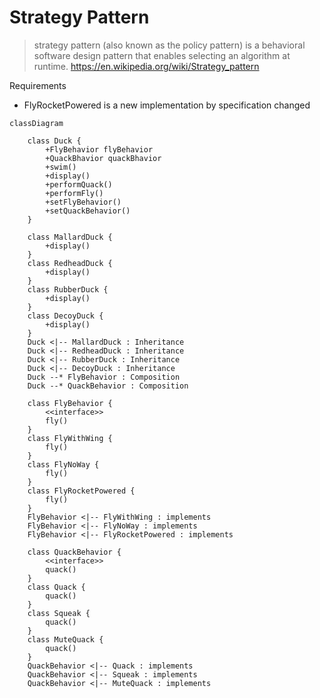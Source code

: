 # Strategy Pattern

> strategy pattern (also known as the policy pattern) is a behavioral software design pattern that enables selecting an algorithm at runtime.
> https://en.wikipedia.org/wiki/Strategy_pattern

Requirements

- FlyRocketPowered is a new implementation by specification changed

```mermaid
classDiagram

    class Duck {
        +FlyBehavior flyBehavior
        +QuackBhavior quackBhavior
        +swim()
        +display()
        +performQuack()
        +performFly()
        +setFlyBehavior()
        +setQuackBehavior()
    }

    class MallardDuck {
        +display()
    }
    class RedheadDuck {
        +display()
    }
    class RubberDuck {
        +display()
    }
    class DecoyDuck {
        +display()
    }
    Duck <|-- MallardDuck : Inheritance
    Duck <|-- RedheadDuck : Inheritance
    Duck <|-- RubberDuck : Inheritance
    Duck <|-- DecoyDuck : Inheritance
    Duck --* FlyBehavior : Composition
    Duck --* QuackBehavior : Composition

    class FlyBehavior {
        <<interface>>
        fly()
    }
    class FlyWithWing {
        fly()
    }
    class FlyNoWay {
        fly()
    }
    class FlyRocketPowered {
        fly()
    }
    FlyBehavior <|-- FlyWithWing : implements
    FlyBehavior <|-- FlyNoWay : implements
    FlyBehavior <|-- FlyRocketPowered : implements

    class QuackBehavior {
        <<interface>>
        quack()
    }
    class Quack {
        quack()
    }
    class Squeak {
        quack()
    }
    class MuteQuack {
        quack()
    }
    QuackBehavior <|-- Quack : implements
    QuackBehavior <|-- Squeak : implements
    QuackBehavior <|-- MuteQuack : implements


```
